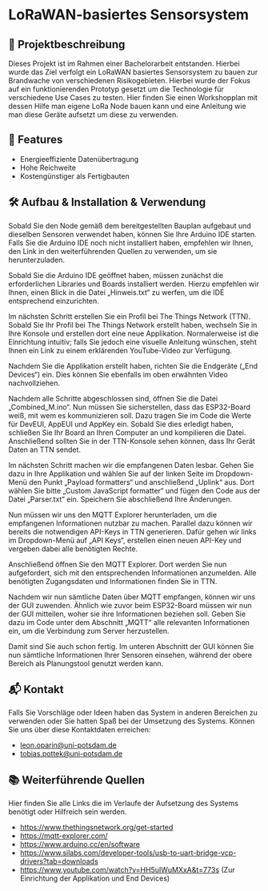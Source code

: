 # LoRaWAN-basiertes Sensorsystem

## 📌 Projektbeschreibung
Dieses Projekt ist im Rahmen einer Bachelorarbeit entstanden. Hierbei wurde das Ziel verfolgt ein LoRaWAN basiertes Sensorsystem zu bauen zur Brandwache von verschiedenen Risikogebieten.
Hierbei wurde der Fokus auf ein funktionierenden Prototyp gesetzt um die Technologie für verschiedene Use Cases zu testen.
Hier finden Sie einen Workshopplan mit dessen Hilfe man eigene LoRa Node bauen kann und eine Anleitung wie man diese Geräte aufsetzt um diese zu verwenden.

## 🚀 Features
- Energieeffiziente Datenübertragung
- Hohe Reichweite
- Kostengünstiger als Fertigbauten

## 🛠️ Aufbau & Installation & Verwendung
Sobald Sie den Node gemäß dem bereitgestellten Bauplan aufgebaut und dieselben Sensoren verwendet haben, können Sie Ihre Arduino IDE starten. Falls Sie die Arduino IDE noch nicht installiert haben, empfehlen wir Ihnen, den Link in den weiterführenden Quellen zu verwenden, um sie herunterzuladen.

Sobald Sie die Arduino IDE geöffnet haben, müssen zunächst die erforderlichen Libraries und Boards installiert werden. Hierzu empfehlen wir Ihnen, einen Blick in die Datei „Hinweis.txt“ zu werfen, um die IDE entsprechend einzurichten.

Im nächsten Schritt erstellen Sie ein Profil bei The Things Network (TTN). Sobald Sie Ihr Profil bei The Things Network erstellt haben, wechseln Sie in Ihre Konsole und erstellen dort eine neue Applikation. Normalerweise ist die Einrichtung intuitiv; falls Sie jedoch eine visuelle Anleitung wünschen, steht Ihnen ein Link zu einem erklärenden YouTube-Video zur Verfügung.

Nachdem Sie die Applikation erstellt haben, richten Sie die Endgeräte („End Devices“) ein. Dies können Sie ebenfalls im oben erwähnten Video nachvollziehen.

Nachdem alle Schritte abgeschlossen sind, öffnen Sie die Datei „Combined_M.ino“. Nun müssen Sie sicherstellen, dass das ESP32-Board weiß, mit wem es kommunizieren soll. Dazu tragen Sie im Code die Werte für DevEUI, AppEUI und AppKey ein. Sobald Sie dies erledigt haben, schließen Sie Ihr Board an Ihren Computer an und kompilieren die Datei. Anschließend sollten Sie in der TTN-Konsole sehen können, dass Ihr Gerät Daten an TTN sendet.

Im nächsten Schritt machen wir die empfangenen Daten lesbar. Gehen Sie dazu in Ihre Applikation und wählen Sie auf der linken Seite im Dropdown-Menü den Punkt „Payload formatters“ und anschließend „Uplink“ aus. Dort wählen Sie bitte „Custom JavaScript formatter“ und fügen den Code aus der Datei „Parser.txt“ ein. Speichern Sie abschließend Ihre Änderungen.

Nun müssen wir uns den MQTT Explorer herunterladen, um die empfangenen Informationen nutzbar zu machen. Parallel dazu können wir bereits die notwendigen API-Keys in TTN generieren. Dafür gehen wir links im Dropdown-Menü auf „API Keys“, erstellen einen neuen API-Key und vergeben dabei alle benötigten Rechte.

Anschließend öffnen Sie den MQTT Explorer. Dort werden Sie nun aufgefordert, sich mit den entsprechenden Informationen anzumelden. Alle benötigten Zugangsdaten und Informationen finden Sie in TTN.

Nachdem wir nun sämtliche Daten über MQTT empfangen, können wir uns der GUI zuwenden. Ähnlich wie zuvor beim ESP32-Board müssen wir nun der GUI mitteilen, woher sie ihre Informationen beziehen soll. Geben Sie dazu im Code unter dem Abschnitt „MQTT“ alle relevanten Informationen ein, um die Verbindung zum Server herzustellen.

Damit sind Sie auch schon fertig. Im unteren Abschnitt der GUI können Sie nun sämtliche Informationen Ihrer Sensoren einsehen, während der obere Bereich als Planungstool genutzt werden kann.

## 📬 Kontakt
Falls Sie Vorschläge oder Ideen haben das System in anderen Bereichen zu verwenden oder Sie hatten Spaß bei der Umsetzung des Systems. Können Sie uns über diese Kontaktdaten erreichen:
- leon.oparin@uni-potsdam.de
- tobias.pottek@uni-potsdam.de

## 📚 Weiterführende Quellen
Hier finden Sie alle Links die im Verlaufe der Aufsetzung des Systems benötigt oder Hilfreich sein werden.
- https://www.thethingsnetwork.org/get-started
- https://mqtt-explorer.com/
- https://www.arduino.cc/en/software
- https://www.silabs.com/developer-tools/usb-to-uart-bridge-vcp-drivers?tab=downloads
- https://www.youtube.com/watch?v=HH5uIWuMXxA&t=773s (Zur Einrichtung der Applikation und End Devices)
